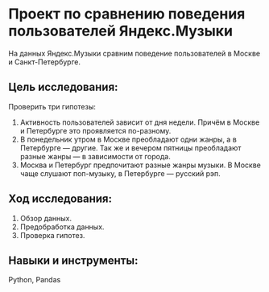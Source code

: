 # Проект по сравнению поведения пользователей Яндекс.Музыки

На данных Яндекс.Музыки сравним поведение пользователей в Москве и Санкт-Петербурге.

## Цель исследования:  
Проверить три гипотезы:
1. Активность пользователей зависит от дня недели. Причём в Москве и Петербурге это проявляется по-разному.
2. В понедельник утром в Москве преобладают одни жанры, а в Петербурге — другие. Так же и вечером пятницы преобладают разные жанры — в зависимости от города.
3. Москва и Петербург предпочитают разные жанры музыки. В Москве чаще слушают поп-музыку, в Петербурге — русский рэп.

## Ход исследования:
1. Обзор данных.
2. Предобработка данных.
3. Проверка гипотез.

## Навыки и инструменты:
Python, Pandas
